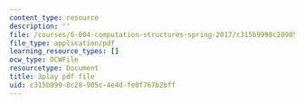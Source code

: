 ```yaml
---
content_type: resource
description: ''
file: /courses/6-004-computation-structures-spring-2017/c315b9998c28905c4e4dfe0f767b2bff_B7F6vh_plHw.pdf
file_type: application/pdf
learning_resource_types: []
ocw_type: OCWFile
resourcetype: Document
title: 3play pdf file
uid: c315b999-8c28-905c-4e4d-fe0f767b2bff
---
```

